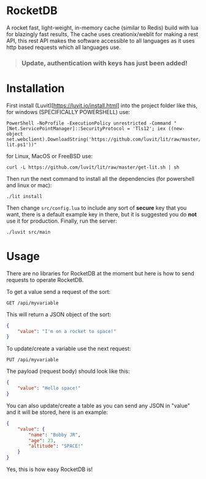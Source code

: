 # RocketDB
A rocket fast, light-weight, in-memory cache (similar to Redis) build with lua for blazingly fast results,
The cache uses creationix/weblit for making a rest API, this rest API makes the software accessible to all languages as it uses http based requests which all languages use.

> ### Update, authentication with keys has just been added!

# Installation
First install (Luvit)[https://luvit.io/install.html] into the project folder like this,
for windows (SPECIFICALLY POWERSHELL) use:
```
PowerShell -NoProfile -ExecutionPolicy unrestricted -Command "[Net.ServicePointManager]::SecurityProtocol = 'Tls12'; iex ((new-object net.webclient).DownloadString('https://github.com/luvit/lit/raw/master/get-lit.ps1'))"
```
for Linux, MacOS or FreeBSD use:
```
curl -L https://github.com/luvit/lit/raw/master/get-lit.sh | sh
```
Then run the next command to install all the dependencies (for powershell and linux or mac):
```
./lit install
```
Then change ```src/config.lua``` to include any sort of **secure** key that you want, there is a default example key in there, but it is suggested you do **not** use it for production.
Finally, run the server:
```
./luvit src/main
```

# Usage
There are no libraries for RocketDB at the moment but here is how to send requests to operate RocketDB.

To get a value send a request of the sort:
```
GET /api/myvariable
```
This will return a JSON object of the sort:
```json
{
    "value": "I'm on a rocket to space!"
}
```
To update/create a variable use the next request:
```
PUT /api/myvariable
```
The payload (request body) should look like this:
```json
{
    "value": "Hello space!"
}
```
You can also update/create a table as you can send any JSON in "value" and it will be stored, here is an example:
```json
{
    "value": {
        "name": "Bobby JR",
        "age": 23,
        "altitude": "SPACE!"
    }
}
```
Yes, this is how easy RocketDB is!